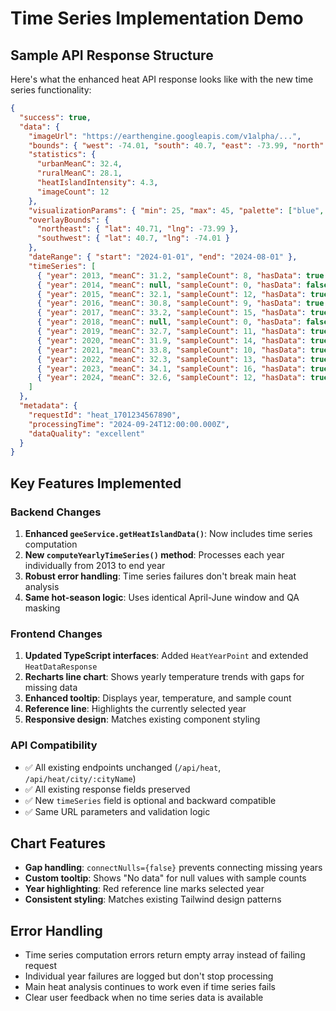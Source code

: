 # Time Series Implementation Demo

## Sample API Response Structure

Here's what the enhanced heat API response looks like with the new time series functionality:

```json
{
  "success": true,
  "data": {
    "imageUrl": "https://earthengine.googleapis.com/v1alpha/...",
    "bounds": { "west": -74.01, "south": 40.7, "east": -73.99, "north": 40.71 },
    "statistics": {
      "urbanMeanC": 32.4,
      "ruralMeanC": 28.1,
      "heatIslandIntensity": 4.3,
      "imageCount": 12
    },
    "visualizationParams": { "min": 25, "max": 45, "palette": ["blue", "cyan", "green", "yellow", "orange", "red"] },
    "overlayBounds": {
      "northeast": { "lat": 40.71, "lng": -73.99 },
      "southwest": { "lat": 40.7, "lng": -74.01 }
    },
    "dateRange": { "start": "2024-01-01", "end": "2024-08-01" },
    "timeSeries": [
      { "year": 2013, "meanC": 31.2, "sampleCount": 8, "hasData": true },
      { "year": 2014, "meanC": null, "sampleCount": 0, "hasData": false },
      { "year": 2015, "meanC": 32.1, "sampleCount": 12, "hasData": true },
      { "year": 2016, "meanC": 30.8, "sampleCount": 9, "hasData": true },
      { "year": 2017, "meanC": 33.2, "sampleCount": 15, "hasData": true },
      { "year": 2018, "meanC": null, "sampleCount": 0, "hasData": false },
      { "year": 2019, "meanC": 32.7, "sampleCount": 11, "hasData": true },
      { "year": 2020, "meanC": 31.9, "sampleCount": 14, "hasData": true },
      { "year": 2021, "meanC": 33.8, "sampleCount": 10, "hasData": true },
      { "year": 2022, "meanC": 32.3, "sampleCount": 13, "hasData": true },
      { "year": 2023, "meanC": 34.1, "sampleCount": 16, "hasData": true },
      { "year": 2024, "meanC": 32.6, "sampleCount": 12, "hasData": true }
    ]
  },
  "metadata": {
    "requestId": "heat_1701234567890",
    "processingTime": "2024-09-24T12:00:00.000Z",
    "dataQuality": "excellent"
  }
}
```

## Key Features Implemented

### Backend Changes
1. **Enhanced `geeService.getHeatIslandData()`**: Now includes time series computation
2. **New `computeYearlyTimeSeries()` method**: Processes each year individually from 2013 to end year
3. **Robust error handling**: Time series failures don't break main heat analysis
4. **Same hot-season logic**: Uses identical April-June window and QA masking

### Frontend Changes  
1. **Updated TypeScript interfaces**: Added `HeatYearPoint` and extended `HeatDataResponse`
2. **Recharts line chart**: Shows yearly temperature trends with gaps for missing data
3. **Enhanced tooltip**: Displays year, temperature, and sample count
4. **Reference line**: Highlights the currently selected year
5. **Responsive design**: Matches existing component styling

### API Compatibility
- ✅ All existing endpoints unchanged (`/api/heat`, `/api/heat/city/:cityName`)
- ✅ All existing response fields preserved  
- ✅ New `timeSeries` field is optional and backward compatible
- ✅ Same URL parameters and validation logic

## Chart Features
- **Gap handling**: `connectNulls={false}` prevents connecting missing years
- **Custom tooltip**: Shows "No data" for null values with sample counts
- **Year highlighting**: Red reference line marks selected year
- **Consistent styling**: Matches existing Tailwind design patterns

## Error Handling
- Time series computation errors return empty array instead of failing request
- Individual year failures are logged but don't stop processing
- Main heat analysis continues to work even if time series fails
- Clear user feedback when no time series data is available